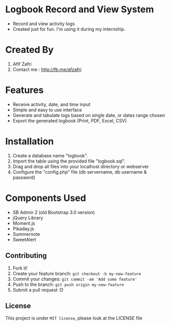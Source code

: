 # Logbook Record and View System
- Record and view activity logs
- Created just for fun. I'm using it during my internship.

# Created By
1. Afif Zafri
2. Contact me : http://fb.me/afzafri

# Features
- Receive activity, date, and time input
- Simple and easy to use interface
- Generate and tabulate logs based on single date, or dates range chosen
- Export the generated logbook (Print, PDF, Excel, CSV)

# Installation
1. Create a database name "logbook".
2. Import the table using the provided file "logbook.sql".
3. Drag and drop all files into your localhost directory or webserver
4. Configure the "config.php" file (db servername, db username & password)

# Components Used
- SB Admin 2 (old Bootstrap 3.0 version)
- jQuery Library
- Moment.js
- Pikaday.js
- Summernote
- SweetAlert

## Contributing

1. Fork it!
2. Create your feature branch: `git checkout -b my-new-feature`
3. Commit your changes: `git commit -am 'Add some feature'`
4. Push to the branch: `git push origin my-new-feature`
5. Submit a pull request :D

## License

This project is under ```MIT license```, please look at the LICENSE file
